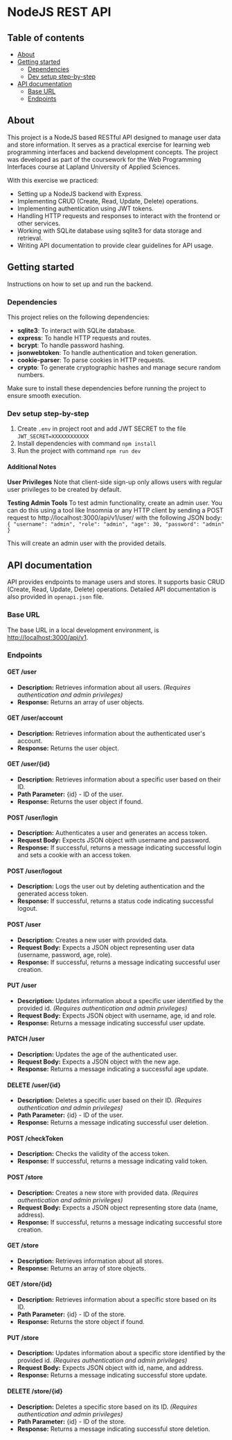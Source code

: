 # NodeJS REST API

## Table of contents
- [About](#about)
- [Getting started](#getting-started)
  - [Dependencies](#dependencies)
  - [Dev setup step-by-step](#dev-setup-step-by-step)
- [API documentation](#api-documentation)
  - [Base URL](#base-url)
  - [Endpoints](#endpoints)


## About

This project is a NodeJS based RESTful API designed to manage user data and store information. It serves as a practical exercise for learning web programming interfaces and backend development concepts. The project was developed as part of the coursework for the Web Programming Interfaces course at Lapland University of Applied Sciences.

With this exercise we practiced:
- Setting up a NodeJS backend with Express.
- Implementing CRUD (Create, Read, Update, Delete) operations.
- Implementing authentication using JWT tokens.
- Handling HTTP requests and responses to interact with the frontend or other services.
- Working with SQLite database using sqlite3 for data storage and retrieval.
- Writing API documentation to provide clear guidelines for API usage.

## Getting started

Instructions on how to set up and run the backend.

### Dependencies

This project relies on the following dependencies:

- **sqlite3**: To interact with SQLite database.
- **express**: To handle HTTP requests and routes.
- **bcrypt**: To handle password hashing.
- **jsonwebtoken**: To handle authentication and token generation.
- **cookie-parser**: To parse cookies in HTTP requests.
- **crypto**: To generate cryptographic hashes and manage secure random numbers.

Make sure to install these dependencies before running the project to ensure smooth execution.

### Dev setup step-by-step

1. Create `.env` in project root and add JWT SECRET to the file `JWT_SECRET=XXXXXXXXXXXX`
2. Install dependencies with command `npm install`
3. Run the project with command `npm run dev`

#### Additional Notes
**User Privileges**
Note that client-side sign-up only allows users with regular user privileges to be created by default.

**Testing Admin Tools**
To test admin functionality, create an admin user. You can do this using a tool like Insomnia or any HTTP client by sending a POST request to http://localhost:3000/api/v1/user/ with the following JSON body:
`{
	"username": "admin",
	"role": "admin",
	"age": 30,
	"password": "admin"
}`

This will create an admin user with the provided details.

## API documentation

API provides endpoints to manage users and stores. It supports basic CRUD (Create, Read, Update, Delete) operations. Detailed API documentation is also provided in `openapi.json` file.

### Base URL
The base URL in a local development environment, is [http://localhost:3000/api/v1](http://localhost:3000/api/v1).

### Endpoints

#### GET /user
- **Description:** Retrieves information about all users. _(Requires authentication and admin privileges)_
- **Response:** Returns an array of user objects.

#### GET /user/account
- **Description:** Retrieves information about the authenticated user's account.
- **Response:** Returns the user object.

#### GET /user/{id}
- **Description:** Retrieves information about a specific user based on their ID.
- **Path Parameter:** {id} - ID of the user.
- **Response:** Returns the user object if found.

#### POST /user/login
- **Description:** Authenticates a user and generates an access token.
- **Request Body:** Expects JSON object with username and password.
- **Response:** If successful, returns a message indicating successful login and sets a cookie with an access token.

#### POST /user/logout
- **Description:** Logs the user out by deleting authentication and the generated access token.
- **Response:** If successful, returns a status code indicating successful logout.

#### POST /user
- **Description:** Creates a new user with provided data.
- **Request Body:** Expects a JSON object representing user data (username, password, age, role).
- **Response:** If successful, returns a message indicating successful user creation.

#### PUT /user
- **Description:** Updates information about a specific user identified by the provided id. _(Requires authentication and admin privileges)_
- **Request Body:** Expects JSON object with username, age, id and role.
- **Response:** Returns a message indicating successful user update.

#### PATCH /user
- **Description:** Updates the age of the authenticated user.
- **Request Body:** Expects a JSON object with the new age.
- **Response:** Returns a message indicating a successful age update.

#### DELETE /user/{id}
- **Description:** Deletes a specific user based on their ID. _(Requires authentication and admin privileges)_
- **Path Parameter:** {id} - ID of the user.
- **Response:** Returns a message indicating successful user deletion.

#### POST /checkToken
- **Description:** Checks the validity of the access token.
- **Response:** If successful, returns a message indicating valid token.

#### POST /store
- **Description:** Creates a new store with provided data. _(Requires authentication and admin privileges)_
- **Request Body:** Expects a JSON object representing store data (name, address).
- **Response:** If successful, returns a message indicating successful store creation.

#### GET /store
- **Description:** Retrieves information about all stores.
- **Response:** Returns an array of store objects.

#### GET /store/{id}
- **Description:** Retrieves information about a specific store based on its ID.
- **Path Parameter:** {id} - ID of the store.
- **Response:** Returns the store object if found.

#### PUT /store
- **Description:** Updates information about a specific store identified by the provided id. _(Requires authentication and admin privileges)_
- **Request Body:** Expects JSON object with id, name, and address.
- **Response:** Returns a message indicating successful store update.

#### DELETE /store/{id}
- **Description:** Deletes a specific store based on its ID. _(Requires authentication and admin privileges)_
- **Path Parameter:** {id} - ID of the store.
- **Response:** Returns a message indicating successful store deletion.
